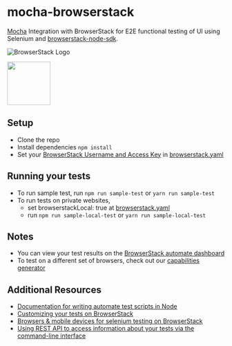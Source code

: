 # mocha-browserstack

[Mocha](https://github.com/mochajs/mocha) Integration with BrowserStack for E2E functional testing of UI using Selenium and [browserstack-node-sdk](https://www.npmjs.com/package/browserstack-node-sdk).

![BrowserStack Logo](https://d98b8t1nnulk5.cloudfront.net/production/images/layout/logo-header.png?1469004780)

<img src ="https://camo.githubusercontent.com/af4bf83ab2ca125346740f9961345a24ec43b3a9/68747470733a2f2f636c6475702e636f6d2f78465646784f696f41552e737667" height = "100">

## Setup

* Clone the repo
* Install dependencies `npm install`
* Set your [BrowserStack Username and Access Key](https://www.browserstack.com/accounts/settings) in [browserstack.yaml](browserstack.yaml)

## Running your tests
* To run sample test, run `npm run sample-test` or `yarn run sample-test`
* To run tests on private websites,
   * set browserstackLocal: true at [browserstack.yaml](browserstack.yaml)
   * run `npm run sample-local-test` or `yarn run sample-local-test`


## Notes
* You can view your test results on the [BrowserStack automate dashboard](https://automate.browserstack.com)
* To test on a different set of browsers, check out our [capabilities generator](https://www.browserstack.com/automate/capabilities)
  
## Additional Resources
* [Documentation for writing automate test scripts in Node](https://www.browserstack.com/automate/node)
* [Customizing your tests on BrowserStack](https://www.browserstack.com/automate/capabilities)
* [Browsers & mobile devices for selenium testing on BrowserStack](https://www.browserstack.com/list-of-browsers-and-platforms?product=automate)
* [Using REST API to access information about your tests via the command-line interface](https://www.browserstack.com/automate/rest-api)

